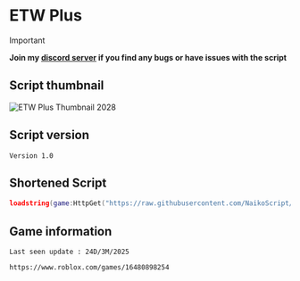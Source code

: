 # ETW Plus
> [!IMPORTANT]
> **Join my [discord server](https://discord.gg/vAWJMYJYcR) if you find any bugs or have issues with the script**
> 
## Script thumbnail
![ETW Plus Thumbnail 2028](https://github.com/user-attachments/assets/5543e811-d257-4f7e-9d9b-304819cc8c52)
## Script version
`Version 1.0`
## Shortened Script
```lua
loadstring(game:HttpGet("https://raw.githubusercontent.com/NaikoScript/ETW-Plus/main/Script"))()
```
## Game information
`Last seen update : 24D/3M/2025`
```
https://www.roblox.com/games/16480898254
```

